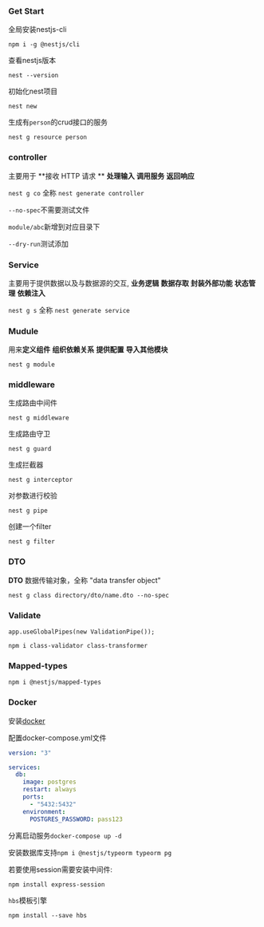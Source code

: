 ### Get Start

全局安装nestjs-cli

`npm i -g @nestjs/cli`

查看nestjs版本

`nest --version`

初始化nest项目

`nest new`

生成有`person`的crud接口的服务

`nest g resource person`

### controller

主要用于 **接收 HTTP 请求 ** **处理输入** **调用服务** **返回响应**

`nest g co` 全称 `nest generate controller` 

 `--no-spec`不需要测试文件

`module/abc`新增到对应目录下

`--dry-run`测试添加

### Service

主要用于提供数据以及与数据源的交互, **业务逻辑** **数据存取** **封装外部功能** **状态管理** **依赖注入**

`nest g s` 全称 `nest generate service`

### Mudule

用来**定义组件** **组织依赖关系** **提供配置** **导入其他模块**

`nest g module` 

### middleware

生成路由中间件

`nest g middleware`

生成路由守卫

`nest g guard`

生成拦截器

`nest g interceptor`

对参数进行校验

`nest g pipe`

创建一个filter

`nest g filter`

### DTO

**DTO** 数据传输对象，全称 "data transfer object"

`nest g class directory/dto/name.dto --no-spec`

### Validate

`app.useGlobalPipes(new ValidationPipe());`

`npm i class-validator class-transformer`

### Mapped-types

`npm i @nestjs/mapped-types`

### Docker

安装[docker](https://docker.com)

配置docker-compose.yml文件

```yaml
version: "3"

services:
  db:
    image: postgres
    restart: always
    ports:
      - "5432:5432"
    environment:
      POSTGRES_PASSWORD: pass123
```

分离启动服务`docker-compose up -d`

安装数据库支持`npm i @nestjs/typeorm typeorm pg`

若要使用session需要安装中间件:

`npm install express-session`

`hbs`模板引擎

`npm install --save hbs`